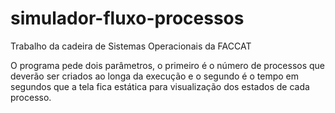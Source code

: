 # simulador-fluxo-processos
Trabalho da cadeira de Sistemas Operacionais da FACCAT

  O programa pede dois parâmetros, o primeiro é o número de processos que deverão ser criados ao longa da execução e o segundo é o tempo em segundos que a tela fica estática para visualização dos estados de cada processo.
